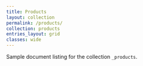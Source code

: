 ```yaml
---
title: Products
layout: collection
permalink: /products/
collection: products
entries_layout: grid
classes: wide
---
```


Sample document listing for the collection `_products`.

